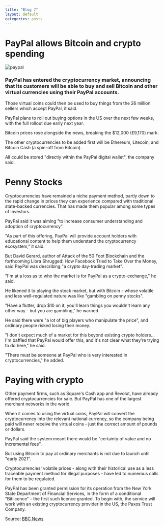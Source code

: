 ```yaml
---
title: "Blog 7"
layout: default
categories: posts
---
```

<h1> PayPal allows Bitcoin and crypto spending </h1>

<img src="https://ichef.bbci.co.uk/news/800/cpsprodpb/6951/production/_115016962_paypalcampusinsanjosecalifornia.jpg" alt= paypal>

<h3> PayPal has entered the cryptocurrency market, announcing 
     that its customers will be able to buy and sell Bitcoin 
     and other virtual currencies using their PayPal accounts.</h3>
<p>Those virtual coins could then be used to buy things from the 26 million sellers which accept PayPal, it said.</p>

<p>PayPal plans to roll out buying options in the US over the next few weeks, with the full rollout due early next year. </p>

<p>Bitcoin prices rose alongside the news, breaking the $12,000 (£9,170) mark.</p>

<p>The other cryptocurrencies to be added first will be Ethereum, Litecoin, and Bitcoin Cash (a spin-off from Bitcoin).</p>

<p>All could be stored "directly within the PayPal digital wallet", the company said.</p>

<h1> Penny Stocks </h1>

<p> Cryptocurrencies have remained a niche payment method, partly down to the rapid change in prices they can experience compared with traditional state-backed currencies. That has made them popular among some types of investors. </p>

<p> PayPal said it was aiming "to increase consumer understanding and adoption of cryptocurrency". </p>

</p> "As part of this offering, PayPal will provide account holders with educational content to help them understand the cryptocurrency ecosystem," it said. </p>

<p> But David Gerard, author of Attack of the 50 Foot Blockchain and the forthcoming Libra Shrugged: How Facebook Tried to Take Over the Money, said PayPal was describing "a crypto day-trading market". </p>

<p> "I'm at a loss as to who the market is for PayPal as a crypto-exchange," he said. </p>

<p> He likened it to playing the stock market, but with Bitcoin - whose volatile and less well-regulated nature was like "gambling on penny stocks". <p>

<p> "Have a flutter, drop $10 on it, you'll learn things you wouldn't learn any other way - but you are gambling," he warned. </p>

<p> He said there were "a lot of big players who manipulate the price", and ordinary people risked losing their money. </p>

<p> "I don't expect much of a market for this beyond existing crypto holders... I'm baffled that PayPal would offer this, and it's not clear what they're trying to do here," he said. </p>

<p> "There must be someone at PayPal who is very interested in cryptocurrencies," he added. </p>

<h1> Paying with crypto </h1>

<p> Other payment firms, such as Square's Cash app and Revolut, have already offered cryptocurrencies for sale. 
    But PayPal has one of the largest merchant networks in the world. </p>

<p> When it comes to using the virtual coins, PayPal will convert the cryptocurrency into the relevant national currency, so the company being paid will never receive the virtual coins - just the correct amount of pounds or dollars. </p>

<p> PayPal said the system meant there would be "certainty of value and no incremental fees". </p>

<p> But using Bitcoin to pay at ordinary merchants is not due to launch until "early 2021". </p>

<p> Cryptocurrencies' volatile prices - along with their historical use as a less traceable payment method for illegal purposes - have led to numerous calls for them to be regulated. </p>

<p> PayPal has been granted permission for its operation from the New York State Department of Financial Services, in the form of a conditional "Bitlicence" - the first such licence granted. To begin with, the service will work with an existing cryptocurrency provider in the US, the Paxos Trust Company. </p>

Source: <a href="https://www.bbc.com/news">BBC News</a>
